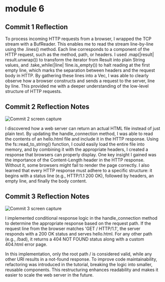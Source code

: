 
# module 6
 
## Commit 1 Reflection
To process incoming HTTP requests from a browser, I wrapped the TCP stream with a BufReader. This enables me to read the stream line-by-line using the .lines() method. Each line corresponds to a component of the HTTP request, such as the method, path, or headers.
I used .map(|result| result.unwrap()) to transform the iterator from Result<String> into plain String values, and .take_while(|line| !line.is_empty()) to halt reading at the first empty line, which marks the separation between headers and the request body in HTTP.
By gathering these lines into a Vec<String>, I was able to clearly observe how a browser constructs and sends a request to the server, line by line. This provided me with a deeper understanding of the low-level structure of HTTP requests.

## Commit 2 Reflection Notes
 
![Commit 2 screen capture](/assets/media/commit2.png)
 
I discovered how a web server can return an actual HTML file instead of just plain text. By updating the handle_connection method, I was able to read the contents of an hello.html file and include it in the HTTP response. Using the fs::read_to_string() function, I could easily load the entire file into memory, and by combining it with the appropriate headers, I created a response that browsers can properly display.
One key insight I gained was the importance of the Content-Length header in the HTTP response. Without it, some browsers might fail to render the page correctly. I also learned that every HTTP response must adhere to a specific structure: it begins with a status line (e.g., HTTP/1.1 200 OK), followed by headers, an empty line, and finally the body content.

## Commit 3 Reflection Notes
 
![Commit 3 screen capture](/assets/media/commit3.png)
 
I implemented conditional response logic in the handle_connection method to determine the appropriate response based on the request path. If the request line from the browser matches 'GET / HTTP/1.1', the server responds with a 200 OK status and serves hello.html. For any other path (e.g., /bad), it returns a 404 NOT FOUND status along with a custom 404.html error page.

In this implementation, only the root path / is considered valid, while any other URI results in a not-found response. To improve code maintainability, refactoring was introduced in the tutorial, breaking the logic into smaller, reusable components. This restructuring enhances readability and makes it easier to scale the web server in the future.